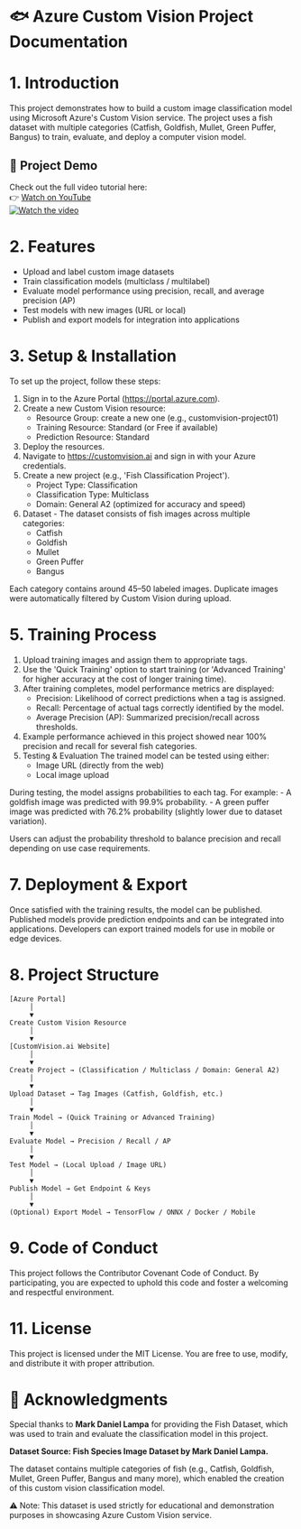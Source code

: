 # 🐟 Azure Custom Vision Project Documentation

# 1. Introduction
This project demonstrates how to build a custom image classification model using Microsoft Azure's Custom Vision service. The project uses a fish dataset with multiple categories (Catfish, Goldfish, Mullet, Green Puffer, Bangus) to train, evaluate, and deploy a computer vision model.

## 🎥 Project Demo 

Check out the full video tutorial here:  
👉 [Watch on YouTube](https://www.youtube.com/watch?v=PSHZJC1VvvI)  
[![Watch the video](https://img.youtube.com/vi/PSHZJC1VvvI/0.jpg)](https://www.youtube.com/watch?v=PSHZJC1VvvI)


# 2. Features
  - Upload and label custom image datasets
  - Train classification models (multiclass / multilabel)
  - Evaluate model performance using precision, recall, and average precision (AP)
  - Test models with new images (URL or local)
  - Publish and export models for integration into applications

# 3. Setup & Installation

  To set up the project, follow these steps:
  1. Sign in to the Azure Portal (https://portal.azure.com).
  2. Create a new Custom Vision resource:
     - Resource Group: create a new one (e.g., customvision-project01)
     - Training Resource: Standard (or Free if available)
     - Prediction Resource: Standard
  3. Deploy the resources.
  4. Navigate to https://customvision.ai and sign in with your Azure credentials.
  5. Create a new project (e.g., 'Fish Classification Project').
     - Project Type: Classification
     - Classification Type: Multiclass
     - Domain: General A2 (optimized for accuracy and speed)
  4. Dataset - The dataset consists of fish images across multiple categories:
      - Catfish
      - Goldfish
      - Mullet
      - Green Puffer
      - Bangus
  
  Each category contains around 45–50 labeled images. Duplicate images were automatically filtered by Custom Vision during upload.

# 5. Training Process

1. Upload training images and assign them to appropriate tags.
2. Use the 'Quick Training' option to start training (or 'Advanced Training' for higher accuracy at the cost of longer training time).
3. After training completes, model performance metrics are displayed:
   - Precision: Likelihood of correct predictions when a tag is assigned.
   - Recall: Percentage of actual tags correctly identified by the model.
   - Average Precision (AP): Summarized precision/recall across thresholds.
4. Example performance achieved in this project showed near 100% precision and recall for several fish categories.
6. Testing & Evaluation
The trained model can be tested using either:
    - Image URL (directly from the web)
    - Local image upload

During testing, the model assigns probabilities to each tag. For example:
    - A goldfish image was predicted with 99.9% probability.
    - A green puffer image was predicted with 76.2% probability (slightly lower due to dataset variation).

Users can adjust the probability threshold to balance precision and recall depending on use case requirements.

# 7. Deployment & Export

Once satisfied with the training results, the model can be published. Published models provide prediction endpoints and can be integrated into applications. Developers can export trained models for use in mobile or edge devices.

# 8. Project Structure


```
[Azure Portal]
     │
     ▼
Create Custom Vision Resource
     │
     ▼
[CustomVision.ai Website]
     │
     ▼
Create Project → (Classification / Multiclass / Domain: General A2)
     │
     ▼
Upload Dataset → Tag Images (Catfish, Goldfish, etc.)
     │
     ▼
Train Model → (Quick Training or Advanced Training)
     │
     ▼
Evaluate Model → Precision / Recall / AP
     │
     ▼
Test Model → (Local Upload / Image URL)
     │
     ▼
Publish Model → Get Endpoint & Keys
     │
     ▼
(Optional) Export Model → TensorFlow / ONNX / Docker / Mobile
```

# 9. Code of Conduct
This project follows the Contributor Covenant Code of Conduct. By participating, you are expected to uphold this code and foster a welcoming and respectful environment.

# 11. License
This project is licensed under the MIT License. You are free to use, modify, and distribute it with proper attribution.

# 🙏 Acknowledgments

Special thanks to **Mark Daniel Lampa** for providing the Fish Dataset, which was used to train and evaluate the classification model in this project.

**Dataset Source: Fish Species Image Dataset by Mark Daniel Lampa.**

The dataset contains multiple categories of fish (e.g., Catfish, Goldfish, Mullet, Green Puffer, Bangus and many more), which enabled the creation of this custom vision classification model.

⚠️ Note: This dataset is used strictly for educational and demonstration purposes in showcasing Azure Custom Vision service.
